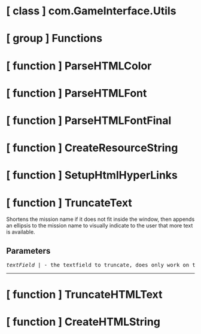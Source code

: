 # [ class ] com.GameInterface.Utils

# [ group ] Functions

# [ function ] ParseHTMLColor

# [ function ] ParseHTMLFont

# [ function ] ParseHTMLFontFinal

# [ function ] CreateResourceString

# [ function ] SetupHtmlHyperLinks

# [ function ] TruncateText

Shortens the mission name if it does not fit inside the window, then appends an ellipsis to the mission name to visually indicate to the user that more text is available.

## Parameters

<pre>
<em>textField</em> | - the textfield to truncate, does only work on textfields where autoSize = true Example:  "This is my text" could become "this is m...".
</pre>

---

# [ function ] TruncateHTMLText

# [ function ] CreateHTMLString

